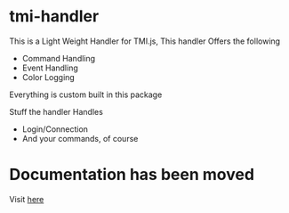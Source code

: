 # tmi-handler

This is a Light Weight Handler for TMI.js, This handler Offers the following

- Command Handling
- Event Handling
- Color Logging

Everything is custom built in this package

Stuff the handler Handles

- Login/Connection
- And your commands, of course

# Documentation has been moved
Visit [here](https://github.com/EmanSza/tmi-handler/wiki)
